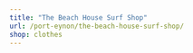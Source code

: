 ```yaml
---
title: "The Beach House Surf Shop"
url: /port-eynon/the-beach-house-surf-shop/
shop: clothes
---
```

